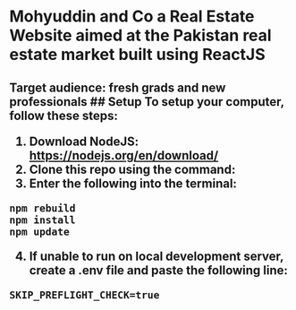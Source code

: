 <h1> Mohyuddin and Co a Real Estate Website aimed at the Pakistan real estate market built using ReactJS
  
<h2> Target audience: fresh grads and new professionals
## Setup
To setup your computer, follow these steps:

1) Download NodeJS: https://nodejs.org/en/download/
2) Clone this repo using the command:
3) Enter the following into the terminal:
```
npm rebuild
npm install
npm update
```
4) If unable to run on local development server, create a .env file and paste the following line:
```
SKIP_PREFLIGHT_CHECK=true
```
